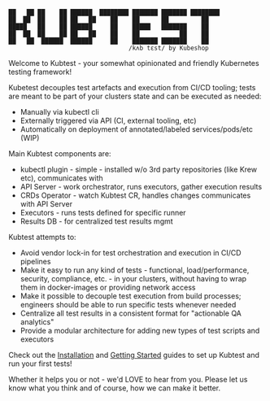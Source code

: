 ```
██   ██ ██    ██ ██████  ████████ ███████ ███████ ████████ 
██  ██  ██    ██ ██   ██    ██    ██      ██         ██    
█████   ██    ██ ██████     ██    █████   ███████    ██    
██  ██  ██    ██ ██   ██    ██    ██           ██    ██    
██   ██  ██████  ██████     ██    ███████ ███████    ██    
                                 /kʌb tɛst/ by Kubeshop

```

Welcome to Kubtest - your somewhat opinionated and friendly Kubernetes testing framework!

Kubetest decouples test artefacts and execution from CI/CD tooling; tests are meant to be part of your
clusters state and can be executed as needed:

- Manually via kubectl cli
- Externally triggered via API (CI, external tooling, etc)
- Automatically on deployment of annotated/labeled services/pods/etc (WIP)

Main Kubtest components are:

- kubectl plugin - simple - installed w/o 3rd party repositories (like Krew etc), communicates with
- API Server - work orchestrator, runs executors, gather execution results
- CRDs Operator - watch Kubtest CR, handles changes communicates with API Server
- Executors - runs tests defined for specific runner
- Results DB - for centralized test results mgmt

Kubtest attempts to:

- Avoid vendor lock-in for test orchestration and execution in CI/CD  pipelines
- Make it easy to run any kind of tests - functional, load/performance, security, compliance, etc. - in your clusters,
  without having to wrap them in docker-images or providing network access
- Make it possible to decouple test execution from build processes; engineers should be able to run specific tests whenever needed
- Centralize all test results in a consistent format for "actionable QA analytics"
- Provide a modular architecture for adding new types of test scripts and executors

Check out the [Installation](installing.md) and [Getting Started](getting-started.md) guides to set up Kubtest and 
run your first tests!

Whether it helps you or not - we'd LOVE to hear from you.  Please let us know what you think and of course, how we can make it better.

